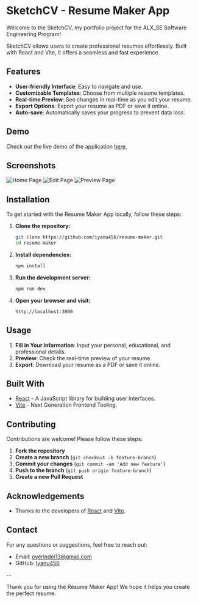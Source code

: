 # SketchCV - Resume Maker App

Welcome to the SketchCV, my portfolio project for the ALX_SE Software Engineering Program!

SketchCV allows users to create professional resumes effortlessly. Built with React and Vite, it offers a seamless and fast experience.

## Features

- **User-friendly Interface**: Easy to navigate and use.
- **Customizable Templates**: Choose from multiple resume templates.
- **Real-time Preview**: See changes in real-time as you edit your resume.
- **Export Options**: Export your resume as PDF or save it online.
- **Auto-save**: Automatically saves your progress to prevent data loss.

## Demo

Check out the live demo of the application [here](https://resume-maker-iyanu456s-projects.vercel.app/).

## Screenshots

![Home Page](screenshots/home.png)
![Edit Page](screenshots/edit.png)
![Preview Page](screenshots/preview.png)

## Installation

To get started with the Resume Maker App locally, follow these steps:

1. **Clone the repository:**
    ```sh
    git clone https://github.com/iyanu456/resume-maker.git
    cd resume-maker
    ```

2. **Install dependencies:**
    ```sh
    npm install
    ```

3. **Run the development server:**
    ```sh
    npm run dev
    ```

4. **Open your browser and visit:**
    ```
    http://localhost:3000
    ```

## Usage

1. **Fill in Your Information**: Input your personal, educational, and professional details.
2. **Preview**: Check the real-time preview of your resume.
3. **Export**: Download your resume as a PDF or save it online.

## Built With

- [React](https://reactjs.org/) - A JavaScript library for building user interfaces.
- [Vite](https://vitejs.dev/) - Next Generation Frontend Tooling.

## Contributing

Contributions are welcome! Please follow these steps:

1. **Fork the repository**
2. **Create a new branch** (`git checkout -b feature-branch`)
3. **Commit your changes** (`git commit -am 'Add new feature'`)
4. **Push to the branch** (`git push origin feature-branch`)
5. **Create a new Pull Request**


## Acknowledgements

- Thanks to the developers of [React](https://reactjs.org/) and [Vite](https://vitejs.dev/).

## Contact

For any questions or suggestions, feel free to reach out:

- Email: oyerindei13@gmail.com
- GitHub: [Iyanu456](https://github.com/iyanu456)

--

Thank you for using the Resume Maker App! We hope it helps you create the perfect resume.
